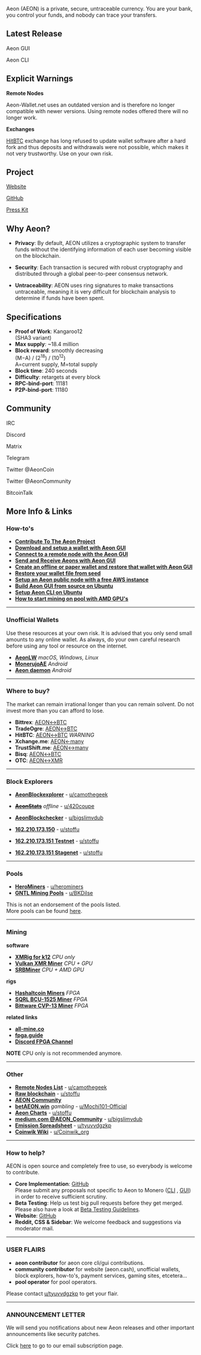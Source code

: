 
Aeon (AEON) is a private, secure, untraceable currency. You are your bank, you control your funds, and nobody can trace your transfers.

## Latest Release

Aeon GUI

Aeon CLI

## Explicit Warnings

**Remote Nodes**

Aeon-Wallet.net uses an outdated version and is therefore no longer compatible with newer versions. Using remote nodes offered there will no longer work.

**Exchanges**

[HitBTC](https://hitbtc.com) exchange has long refused to update wallet software after a hard fork and thus deposits and withdrawals were not possible, which makes it not very trustworthy. Use on your own risk.


## Project

[Website](aeon.cash)

[GitHub](https://github.com/aeonix/)

[Press Kit](http://www.aeon.cash/branding/aeon-press-kit.zip)

## Why Aeon?

*   **Privacy**: By default, AEON utilizes a cryptographic system to transfer funds without the identifying information of each user becoming visible on the blockchain.

*   **Security**: Each transaction is secured with robust cryptography and distributed through a global peer-to-peer consensus network.

*   **Untraceability**: AEON uses ring signatures to make transactions untraceable, meaning it is very difficult for blockchain analysis to determine if funds have been spent.


## Specifications


*   **Proof of Work**: Kangaroo12  
    (SHA3 variant)
*   **Max supply**: ~18.4 million
*   **Block reward**: smoothly decreasing  
    (M−A) / (2<sup>18</sup>) / (10<sup>12</sup>)  
    A=current supply, M=total supply
*   **Block time**: 240 seconds
*   **Difficulty**: retargets at every block
*   **RPC-bind-port**: 11181
*   **P2P-bind-port**: 11180

## Community

IRC

Discord

Matrix

Telegram

Twitter @AeonCoin

Twitter @AeonCommunity

BitcoinTalk

## More Info & Links

### How-to's

*   [**Contribute To The Aeon Project**](https://thriftyminnow.github.io/aeon-coin-info/How-Tos/Contribute/contribute.html)
*   [**Download and setup a wallet with Aeon GUI**](https://medium.com/@AEON_Community/how-to-downloading-and-setting-up-a-wallet-with-aeon-gui-f48647e6d9f6)
*   [**Connect to a remote node with the Aeon GUI**](https://medium.com/@AEON_Community/how-to-connect-to-a-remote-node-with-the-aeon-gui-db4e7427960c)
*   [**Send and Receive Aeons with Aeon GUI**](https://medium.com/@AEON_Community/how-to-sending-and-receiving-a-transaction-with-aeon-gui-79d36796b821)
*   [**Create an offline or paper wallet and restore that wallet with Aeon GUI**](https://medium.com/@AEON_Community/how-to-create-an-offline-wallet-or-paper-wallet-and-restore-that-wallet-using-aeon-gui-application-a1b76bc9870e)
*   [**Restore your wallet file from seed**](https://medium.com/@AEON_Community/how-to-restoring-your-wallet-file-from-seed-7c5ed8ba0645)
*   [**Setup an Aeon public node with a free AWS instance**](https://medium.com/@AEON_Community/setting-up-an-amazon-aws-aeon-public-node-on-a-free-ec2-instance-b6952a598cdc)
*   [**Build Aeon GUI from source on Ubuntu**](https://thriftyminnow.github.io/aeon-coin-info/How-Tos/buildAeonGuiUbuntu/BuildAeonGUI_Ubuntu.html)
*   [**Setup Aeon CLI on Ubuntu**](https://thriftyminnow.github.io/aeon-coin-info/How-Tos/SetupAEONcliUbuntu/SetupAEON_Ubuntu.html)
*   [**How to start mining on pool with AMD GPU's**](https://www.youtube.com/watch?v=B3IwYbd_maU)

* * *

### Unofficial Wallets

Use these resources at your own risk. It is advised that you only send small amounts to any online wallet. As always, do your own careful research before using any tool or resource on the internet.

*   [**AeonLW**](https://github.com/BigslimVdub/AeonLW) _macOS, Windows, Linux_
*   [**MonerujoAE**](https://github.com/monerujo-io/aeonwallet) _Android_
*   [**Aeon daemon**](https://github.com/enerc/Aeon-daemon) _Android_

* * *

### Where to buy?

The market can remain irrational longer than you can remain solvent. Do not invest more than you can afford to lose.

*   **Bittrex**: [AEON↔BTC](https://bittrex.com/Market/Index?MarketName=BTC-AEON)
*   **TradeOgre**: [AEON↔BTC](https://tradeogre.com/exchange/BTC-AEON)
*   **HitBTC**: [AEON↔BTC](https://hitbtc.com/exchange/AEON-to-BTC) _WARNING_
*   **Xchange.me**: [AEON←many](https://xchange.me)
*   **TrustShift.me**: [AEON↔many](https://trustshift.me)
*   **Bisq**: [AEON↔BTC](https://bisq.network/markets/?currency=aeon_btc)
*   **OTC**: [AEON↔XMR](https://bitcointalk.org/index.php?topic=1068691.0)

* * *

### Block Explorers

*   [**AeonBlockexplorer**](https://aeonblockexplorer.com) - [u/camothegeek](/u/camothegeek)
*   <del>[**AeonStats**](https://www.aeonstats.com)</del> _offline_ - [u/420coupe](/u/420coupe)
*   [**AeonBlockchecker**](https://aeonblockchecker.ninja:8081) - [u/bigslimvdub](/u/bigslimvdub)
*   [**162.210.173.150**](http://162.210.173.150) - [u/stoffu](/u/stoffu)  

*   [**162.210.173.151 Testnet**](http://162.210.173.151) - [u/stoffu](/u/stoffu)
*   [**162.210.173.151 Stagenet**](http://162.210.173.151:8083) - [u/stoffu](/u/stoffu)

* * *

### Pools

*   [**HeroMiners**](https://aeon.herominers.com) - [u/herominers](/u/herominers)
*   [**GNTL Mining Pools**](https://aeon.pool.gntl.co.uk/#/dashboard) - [u/BKDilse](/u/BKDilse)

This is not an endorsement of the pools listed.  
More pools can be found [here](https://miningpoolstats.stream/aeon).

* * *

### Mining

**software**

*   [**XMRig for k12**](https://github.com/stoffu/xmrig/tree/k12) _CPU only_
*   [**Vulkan XMR Miner**](https://github.com/enerc/VulkanXMRMiner/releases) _CPU + GPU_
*   [**SRBMiner**](https://github.com/doktor83/SRBMiner-Multi/releases) _CPU + AMD GPU_

**rigs**

*   [**Hashaltcoin Miners**](https://www.hashaltcoin.com/en/miners) _FPGA_
*   [**SQRL BCU-1525 Miner**](http://www.squirrelsresearch.com/bcu-1525) _FPGA_
*   [**Bittware CVP-13 Miner**](http://squirrelsresearch.com/cvp-13) _FPGA_

**related links**

*   [**all-mine.co**](https://miner.all-mine.co)
*   [**fpga.guide**](https://fpga.guide)
*   [**Discord FPGA Channel**](https://discord.gg/rp6qju)

**NOTE** CPU only is not recommended anymore.

* * *

### Other

*   [**Remote Nodes List**](https://nodes.aeon.run) - [u/camothegeek](/u/camothegeek)
*   [**Raw blockchain**](https://drive.google.com/u/0/uc?id=1yiF7xvApQeQ-VBrJ_IDPQpdleqywNtvg) - [u/stoffu](/u/stoffu)
*   [**AEON Community**](https://aeoncommunity.github.io)
*   [**betAEON.win**](https://betaeon.win) _gambling_ - [u/Mochi101-Official](/u/Mochi101-Official)
*   [**Aeon Charts**](https://stoffu.github.io/diff-chart) - [u/stoffu](/u/stoffu)
*   [**medium.com @AEON_Community**](https://medium.com/@AEON_Community) - [u/bigslimvdub](/u/bigslimvdub)
*   [**Emission Spreadsheet**](https://docs.google.com/spreadsheets/d/13AjSZJcYd5UoMCBRj3-9XliUhPUkagEjF_NzXsDmLgQ/edit#gid=0) - [u/tyuvvdgzkp](/u/tyuvvdgzkp)
*   [**Coinwik Wiki**](https://coinwik.org/Aeon) - [u/Coinwik_org](/u/Coinwik_org)

* * *

### How to help?

AEON is open source and completely free to use, so everybody is welcome to contribute.

*   **Core Implementation**: [GitHub](https://github.com/aeonix/aeon)  
    Please submit any proposals not specific to Aeon to Monero ([CLI](https://github.com/monero-project/monero) , [GUI](https://github.com/monero-project/monero-gui)) in order to receive sufficient scrutiny.
*   **Beta Testing**: Help us test big pull requests before they get merged. Please also have a look at [Beta Testing Guidelines](https://github.com/AEONCommunity/TesterCentral).
*   **Website**: [GitHub](https://github.com/aeonix/aeonix.github.io)
*   **Reddit, CSS & Sidebar**: We welcome feedback and suggestions via moderator mail.

* * *

### USER FLAIRS

*   **aeon contributor** for aeon core cli/gui contributions.
*   **community contributor** for website (aeon.cash), unofficial wallets, block explorers, how-to's, payment services, gaming sites, etcetera...
*   **pool operator** for pool operators.

Please contact [u/tyuvvdgzkp](/u/tyuvvdgzkp) to get your flair.

* * *

### ANNOUNCEMENT LETTER

We will send you notifications about new Aeon releases and other important announcements like security patches.

Click [here](https://docs.google.com/forms/d/e/1FAIpQLSci2UitA67N0W_xgSPLlGj6acGnTOtTdDR_ODZwXTHXZsWnCQ/viewform) to go to our email subscription page.
